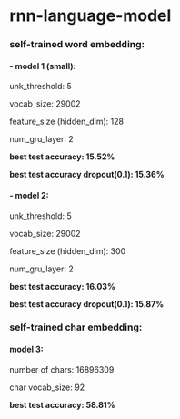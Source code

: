 # rnn-language-model

### self-trained word embedding:

#### - model 1 (small):
unk_threshold: 5

vocab_size: 29002

feature_size (hidden_dim): 128

num_gru_layer: 2

__best test accuracy: 15.52%__

__best test accuracy dropout(0.1): 15.36%__

#### - model 2:

unk_threshold: 5

vocab_size: 29002

feature_size (hidden_dim): 300

num_gru_layer: 2

__best test accuracy: 16.03%__

__best test accuracy dropout(0.1): 15.87%__

### self-trained char embedding:

#### model 3:
number of chars: 16896309

char vocab_size: 92

__best test accuracy: 58.81%__